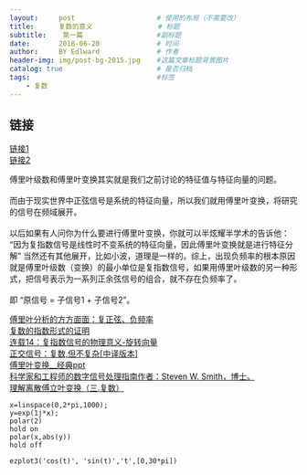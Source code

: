 ```yaml
---
layout:     post                    # 使用的布局（不需要改）
title:      复数的意义                # 标题 
subtitle:    第一篇                  #副标题
date:       2018-06-20              # 时间
author:     BY Edlward              # 作者
header-img: img/post-bg-2015.jpg    #这篇文章标题背景图片
catalog: true                       # 是否归档
tags:                               #标签
    - 复数
---
```


## 链接
[链接1](http://www.ruanyifeng.com/blog/2012/09/imaginary_number.html)  
[链接2](https://betterexplained.com/articles/a-visual-intuitive-guide-to-imaginary-numbers/)

傅里叶级数和傅里叶变换其实就是我们之前讨论的特征值与特征向量的问题。<br/><br/> 而由于现实世界中正弦信号是系统的特征向量，所以我们就用傅里叶变换，将研究的信号在频域展开。<br/><br/> 以后如果有人问你为什么要进行傅里叶变换，你就可以半炫耀半学术的告诉他： &ldquo;因为复指数信号是线性时不变系统的特征向量，因此傅里叶变换就是进行特征分解&rdquo; 当然还有其他展开，比如小波，道理是一样的。综上，出现负频率的根本原因就是傅里叶级数（变换）的最小单位是复指数信号，如果用傅里叶级数的另一种形式，把信号表示为一系列正余弦信号的组合，就不存在负频率了。<br/><br/> 即 &ldquo;原信号 = 子信号1 + 子信号2&rdquo;。

[傅里叶分析的方方面面：复正弦、负频率](https://blog.csdn.net/qzhou961/article/details/51425916)  
[复数的指数形式的证明](https://wenku.baidu.com/view/7f3028c30c22590102029d34.html)  
[连载14：复指数信号的物理意义-旋转向量](https://wenku.baidu.com/view/45112d290722192e4536f610.html)  
[正交信号：复数,但不复杂[中译版本]](https://wenku.baidu.com/view/3b645627f12d2af90242e6c1.html)  
[傅里叶变换__经典ppt](https://wenku.baidu.com/view/274c61c3aa00b52acfc7ca8d.html)  
[科学家和工程师的数字信号处理指南作者：Steven W. Smith，博士。](http://www.dspguide.com/pdfbook.htm)  
[理解离散傅立叶变换（三.复数）](https://blog.csdn.net/dznlong/article/list/2)  

```
x=linspace(0,2*pi,1000);
y=exp(1j*x);
polar(2)
hold on
polar(x,abs(y))
hold off

ezplot3('cos(t)', 'sin(t)','t',[0,30*pi])
```
